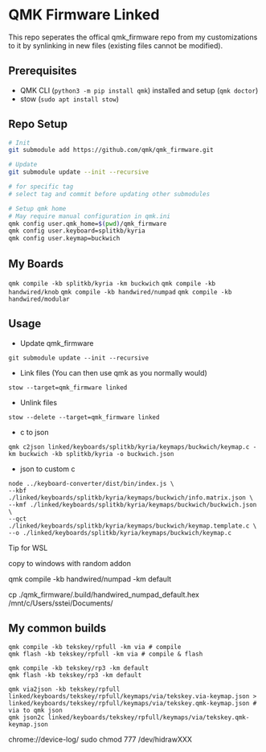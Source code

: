 # QMK Firmware Linked

This repo seperates the offical qmk_firmware repo from my customizations to it by synlinking in new files (existing files cannot be modified).

## Prerequisites

- QMK CLI (`python3 -m pip install qmk`) installed and setup (`qmk doctor`)
- stow (`sudo apt install stow`)

## Repo Setup

```bash
# Init
git submodule add https://github.com/qmk/qmk_firmware.git

# Update
git submodule update --init --recursive

# for specific tag
# select tag and commit before updating other submodules

# Setup qmk home
# May require manual configuration in qmk.ini
qmk config user.qmk_home=$(pwd)/qmk_firmware
qmk config user.keyboard=splitkb/kyria
qmk config user.keymap=buckwich
```

## My Boards

`qmk compile -kb splitkb/kyria -km buckwich`
`qmk compile -kb handwired/knob`
`qmk compile -kb handwired/numpad`
`qmk compile -kb handwired/modular`

## Usage

- Update qmk_firmware

```
git submodule update --init --recursive
```

- Link files (You can then use qmk as you normally would)

```
stow --target=qmk_firmware linked
```

- Unlink files

```
stow --delete --target=qmk_firmware linked
```

- c to json

```
qmk c2json linked/keyboards/splitkb/kyria/keymaps/buckwich/keymap.c -km buckwich -kb splitkb/kyria -o buckwich.json
```

- json to custom c

```
node ../keyboard-converter/dist/bin/index.js \
--kbf ./linked/keyboards/splitkb/kyria/keymaps/buckwich/info.matrix.json \
--kmf ./linked/keyboards/splitkb/kyria/keymaps/buckwich/buckwich.json \
--qct ./linked/keyboards/splitkb/kyria/keymaps/buckwich/keymap.template.c \
--o ./linked/keyboards/splitkb/kyria/keymaps/buckwich/keymap.c
```

Tip for WSL

copy to windows with random addon

qmk compile -kb handwired/numpad -km default

cp ./qmk_firmware/.build/handwired_numpad_default.hex /mnt/c/Users/sstei/Documents/

## My common builds

```
qmk compile -kb tekskey/rpfull -km via # compile
qmk flash -kb tekskey/rpfull -km via # compile & flash

qmk compile -kb tekskey/rp3 -km default
qmk flash -kb tekskey/rp3 -km default

qmk via2json -kb tekskey/rpfull linked/keyboards/tekskey/rpfull/keymaps/via/tekskey.via-keymap.json > linked/keyboards/tekskey/rpfull/keymaps/via/tekskey.qmk-keymap.json # via to qmk json
qmk json2c linked/keyboards/tekskey/rpfull/keymaps/via/tekskey.qmk-keymap.json
```

chrome://device-log/
sudo chmod 777 /dev/hidrawXXX
